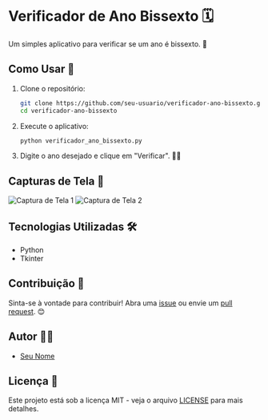 # Verificador de Ano Bissexto 🗓️

Um simples aplicativo para verificar se um ano é bissexto. 🎉

## Como Usar 🚀

1. Clone o repositório:

    ```bash
    git clone https://github.com/seu-usuario/verificador-ano-bissexto.git
    cd verificador-ano-bissexto
    ```

2. Execute o aplicativo:

    ```bash
    python verificador_ano_bissexto.py
    ```

3. Digite o ano desejado e clique em "Verificar". 🕵️‍♂️

## Capturas de Tela 📸

![Captura de Tela 1](screenshots/screenshot1.png)
![Captura de Tela 2](screenshots/screenshot2.png)

## Tecnologias Utilizadas 🛠️

- Python
- Tkinter

## Contribuição 🤝

Sinta-se à vontade para contribuir! Abra uma [issue](https://github.com/seu-usuario/verificador-ano-bissexto/issues) ou envie um [pull request](https://github.com/seu-usuario/verificador-ano-bissexto/pulls). 😊

## Autor 👨‍💻

- [Seu Nome](https://github.com/seu-usuario)

## Licença 📝

Este projeto está sob a licença MIT - veja o arquivo [LICENSE](LICENSE) para mais detalhes.
